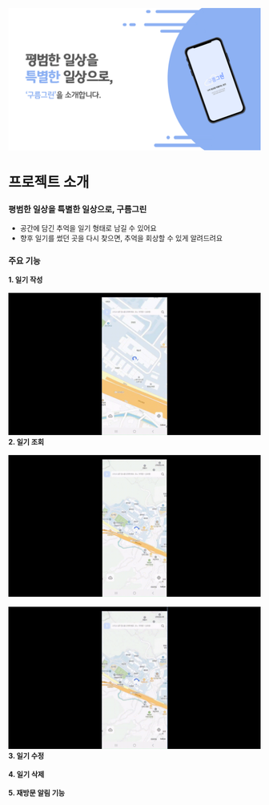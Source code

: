 ![구름그린 배너](./images/banner.png)
# 프로젝트 소개
### 평범한 일상을 특별한 일상으로, 구름그린
- 공간에 담긴 추억을 일기 형태로 남길 수 있어요
- 향후 일기를 썼던 곳을 다시 찾으면, 추억을 회상할 수 있게 알려드려요

### 주요 기능
**1. 일기 작성**
<br></br><img src="https://github.com/Sang-hak/clouddrawing/blob/master/images/function1.gif?raw=true" width=850>
**2. 일기 조회**
<br></br><img src="https://github.com/Sang-hak/clouddrawing/blob/master/images/function2-1.gif?raw=true" width=850>
<br></br><img src="https://github.com/Sang-hak/clouddrawing/blob/master/images/function2-2.gif?raw=true" width=850>
**3. 일기 수정**
<br></br>
**4. 일기 삭제**
<br></br>
**5. 재방문 알림 기능**
